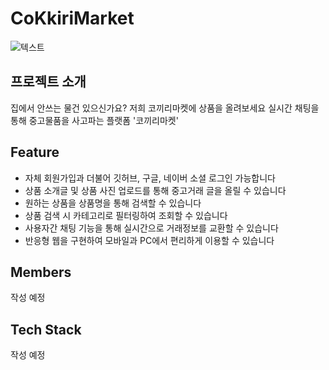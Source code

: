 # CoKkiriMarket

![텍스트](https://imagedelivery.net/BOKuAiJyROlMLXwCcBYMqQ/35023bd9-c72a-4580-4dea-ec91f2974200/public)

## 프로젝트 소개

집에서 안쓰는 물건 있으신가요?
저희 코끼리마켓에 상품을 올려보세요
실시간 채팅을 통해 중고물품을 사고파는 플랫폼 '코끼리마켓'

## Feature

- 자체 회원가입과 더불어 깃허브, 구글, 네이버 소셜 로그인 가능합니다
- 상품 소개글 및 상품 사진 업로드를 통해 중고거래 글을 올릴 수 있습니다
- 원하는 상품을 상품명을 통해 검색할 수 있습니다
- 상품 검색 시 카테고리로 필터링하여 조회할 수 있습니다
- 사용자간 채팅 기능을 통해 실시간으로 거래정보를 교환할 수 있습니다 
- 반응형 웹을 구현하여 모바일과 PC에서 편리하게 이용할 수 있습니다

## Members

작성 예정

## Tech Stack

작성 예정
